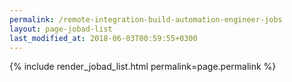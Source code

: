 ```yaml
---
permalink: /remote-integration-build-automation-engineer-jobs
layout: page-jobad-list
last_modified_at: 2018-06-03T00:59:55+0300
---
```

{% include render_jobad_list.html permalink=page.permalink %}
